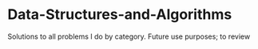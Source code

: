 # Data-Structures-and-Algorithms
Solutions to all problems I do by category. Future use purposes; to review 
